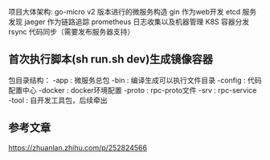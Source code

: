 项目大体架构:
    go-micro v2 版本进行的微服务构造
    gin 作为web开发
    etcd 服务发现
    jaeger 作为链路追踪
    prometheus 日志收集以及机器管理
    K8S 容器分发
    rsync 代码同步（需要发布服务器支持）


## 首次执行脚本(sh run.sh dev)生成镜像容器

包目录结构：
-app    : 微服务总包
-bin    : 编译生成可以执行文件目录
-config : 代码配置中心
-docker : docker环境配置
-proto  : rpc-proto文件
-srv    : rpc-service 
-tool   : 自开发工具包，后续牵出

## 参考文章

https://zhuanlan.zhihu.com/p/252824566